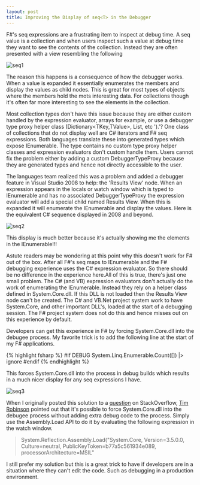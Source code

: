 ```yaml
---
layout: post
title: Improving the Display of seq<T> in the Debugger
---
```

F#'s seq<T> expressions are a frustrating item to inspect at debug time. A seq<T> value is a collection and when users inspect such a value at debug time they want to see the contents of the collection. Instead they are often presented with a view resembling the following

![seq1](http://blogs.msdn.com/cfs-file.ashx/__key/CommunityServer-Blogs-Components-WeblogFiles/00-00-00-39-97-metablogapi/5810.seq1_5F00_thumb_5F00_47D066E9.png) 

The reason this happens is a consequence of how the debugger works. When a value is expanded it essentially enumerates the members and display the values as child nodes. This is great for most types of objects where the members hold the mots interesting data. For collections though it's often far more interesting to see the elements in the collection.

Most collection types don't have this issue because they are either custom handled by the expression evaluator, arrays for example, or use a debugger type proxy helper class (Dictionary<TKey,TValue>, List<T>, etc ').'? One class of collections that do not display well are C# iterators and F# seq expressions. Both languages translate these into generated types which expose IEnumerable<T>. The type contains no custom type proxy helper classes and expression evaluators don't custom handle them. Users cannot fix the problem either by adding a custom DebuggerTypeProxy because they are generated types and hence not directly accessible to the user.

The languages team realized this was a problem and added a debugger feature in Visual Studio 2008 to help: the 'Results View' node. When an expression appears in the locals or watch window which is typed to IEnumerable<T> and has no associated DebuggerTypeProxy the expression evaluator will add a special child named Results View. When this is expanded it will enumerate the IEnumerable and display the values. Here is the equivalent C# sequence displayed in 2008 and beyond.

![seq2](http://blogs.msdn.com/cfs-file.ashx/__key/CommunityServer-Blogs-Components-WeblogFiles/00-00-00-39-97-metablogapi/0458.seq2_5F00_thumb_5F00_46F800FF.png) 

This display is much better because it's actually showing me the elements in the IEnumerable<T>!!!

Astute readers may be wondering at this point why this doesn't work for F# out of the box. After all F#'s seq<T> maps to IEnumerable<T> and the F# debugging experience uses the C# expression evaluator. So there should be no difference in the experience here.All of this is true, there's just one small problem.  The C# (and VB) expression evaluators don't actually do the work of enumerating the IEnumerable<T>. Instead they rely on a helper class defined in System.Core.dll. If this DLL is not loaded then the Results View node can't be created. The C# and VB.Net project system work to have System.Core, and other important DLL's, loaded at the start of a debugging session. The F# project system does not do this and hence misses out on this experience by default.

Developers can get this experience in F# by forcing System.Core.dll into the debugee process. My favorite trick is to add the following line at the start of my F# applications.

    
{% highlight fsharp %}
#if DEBUG
System.Linq.Enumerable.Count([]) |> ignore
#endif
{% endhighlight %}

This forces System.Core.dll into the process in debug builds which results in a much nicer display for any seq<T> expressions I have.

![seq3](http://blogs.msdn.com/cfs-file.ashx/__key/CommunityServer-Blogs-Components-WeblogFiles/00-00-00-39-97-metablogapi/5226.seq3_5F00_thumb_5F00_05E9819B.png)

When I originally posted this solution to a [question](http://stackoverflow.com/q/3512266/23283) on StackOverflow, [Tim Robinson](http://stackoverflow.com/users/32133/tim-robinson) pointed out that it's possible to force System.Core.dll into the debugee process without adding extra debug code to the process. Simply use the Assembly.Load API to do it by evaluating the following expression in the watch window.

> System.Reflection.Assembly.Load("System.Core, Version=3.5.0.0, Culture=neutral, PublicKeyToken=b77a5c561934e089, processorArchitecture=MSIL"

I still prefer my solution but this is a great trick to have if developers are in a situation where they can't edit the code. Such as debugging in a production environment.  
